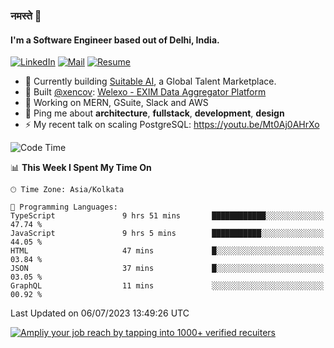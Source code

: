 ### नमस्ते 🙏

#### I'm a Software Engineer based out of Delhi, India.

[![LinkedIn](https://img.shields.io/badge/linkedin-%230077B5.svg)](https://linkedin.com/in/sambhav2612)
[![Mail](https://img.shields.io/badge/gmail-D14836)](mailto:sambhavjain2612@gmail.com)
[![Resume](https://img.shields.io/badge/resume-%23#FFFF00.svg)](https://mega.nz/file/IjA3yaoB#BFfQg1-aKva0piAd_wWs8Hf5dlnYRQ2ZkwtYwNMzBhA)

- 🏢 Currently building [Suitable AI](https://suitable.ai), a Global Talent Marketplace.
- 💅 Built [@xencov](https://github.com/xencov): [Welexo - EXIM Data Aggregator Platform](https://welexo.com)
- 🌱 Working on MERN, GSuite, Slack and AWS
- 💬 Ping me about **architecture**, **fullstack**, **development**, **design**
- ⚡️ My recent talk on scaling PostgreSQL: https://youtu.be/Mt0Aj0AHrXo

<!--START_SECTION:waka-->
![Code Time](http://img.shields.io/badge/Code%20Time-3%2C520%20hrs%2040%20mins-blue)

📊 **This Week I Spent My Time On** 

```text
🕑︎ Time Zone: Asia/Kolkata

💬 Programming Languages: 
TypeScript               9 hrs 51 mins       ████████████░░░░░░░░░░░░░   47.74 % 
JavaScript               9 hrs 5 mins        ███████████░░░░░░░░░░░░░░   44.05 % 
HTML                     47 mins             █░░░░░░░░░░░░░░░░░░░░░░░░   03.84 % 
JSON                     37 mins             █░░░░░░░░░░░░░░░░░░░░░░░░   03.05 % 
GraphQL                  11 mins             ░░░░░░░░░░░░░░░░░░░░░░░░░   00.92 % 
```


 Last Updated on 06/07/2023 13:49:26 UTC
<!--END_SECTION:waka-->

[![Ampliy your job reach by tapping into 1000+ verified recuiters](https://user-images.githubusercontent.com/19583619/212717528-45b497fd-e886-4452-90fe-93829667bd63.png)](https://suitable.ai)

